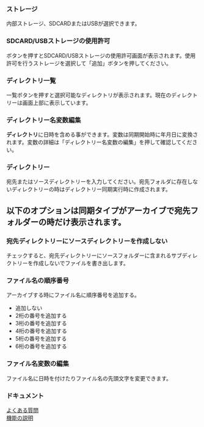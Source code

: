 ### ストレージ  

内部ストレージ、SDCARDまたはUSBが選択できます。   

### SDCARD/USBストレージの使用許可  

ボタンを押すとSDCARD/USBストレージの使用許可画面が表示されます。使用許可を行うストレージを選択して「追加」ボタンを押してください。   

### ディレクトリ一覧  

一覧ボタンを押すと選択可能なディレクトリが表示されます。現在のディレクトリーは画面上部に表示しています。  

### ディレクトリー名変数編集  
**ディレクトリ**に日時を含める事ができます。変数は同期開始時に年月日に変換されます。変数の詳細は「ディレクトリー名変数の編集」を押して確認してください。   

### ディレクトリー  
宛先またはソースディレクトリーを入力してください。宛先フォルダに存在しないディレクトリーの時はディレクトリー同期実行時に作成されます。   

## 以下のオプションは同期タイプがアーカイブで宛先フォルダーの時だけ表示されます。  
### 宛先ディレクトリーにソースディレクトリーを作成しない  
チェックすると、宛先ディレクトリーにソースフォルダーに含まれるサブディレクトリーを作成しないでファイルを書き出します。   

### ファイル名の順序番号  

アーカイブする時にファイル名に順序番号を追加する。  

- 追加しない  
- 2桁の番号を追加する  
- 3桁の番号を追加する  
- 4桁の番号を追加する  
- 5桁の番号を追加する  
- 6桁の番号を追加する  

### ファイル名変数の編集  

ファイル名に日時を付けたりファイル名の先頭文字を変更できます。  

### ドキュメント  
[よくある質問](https://sentaroh.github.io/Documents/SMBSync3/SMBSync3_FAQ_JA.htm)  
[機能の説明](https://sentaroh.github.io/Documents/SMBSync3/SMBSync3_Desc_JA.htm)  
